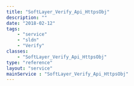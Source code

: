 ```yaml
---
title: "SoftLayer_Verify_Api_HttpsObj"
description: ""
date: "2018-02-12"
tags:
    - "service"
    - "sldn"
    - "Verify"
classes:
    - "SoftLayer_Verify_Api_HttpsObj"
type: "reference"
layout: "service"
mainService : "SoftLayer_Verify_Api_HttpsObj"
---
```

